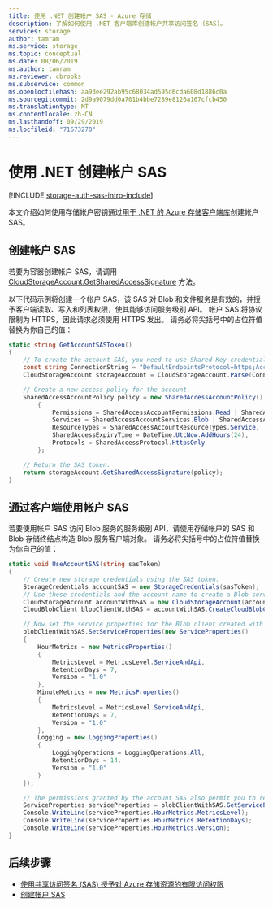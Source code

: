 ```yaml
---
title: 使用 .NET 创建帐户 SAS - Azure 存储
description: 了解如何使用 .NET 客户端库创建帐户共享访问签名 (SAS)。
services: storage
author: tamram
ms.service: storage
ms.topic: conceptual
ms.date: 08/06/2019
ms.author: tamram
ms.reviewer: cbrooks
ms.subservice: common
ms.openlocfilehash: aa93ee292ab95c68034ad595d6cda608d1886c0a
ms.sourcegitcommit: 2d9a9079dd0a701b4bbe7289e8126a167cfcb450
ms.translationtype: MT
ms.contentlocale: zh-CN
ms.lasthandoff: 09/29/2019
ms.locfileid: "71673270"
---
```

# <a name="create-an-account-sas-with-net"></a>使用 .NET 创建帐户 SAS

[!INCLUDE [storage-auth-sas-intro-include](../../../includes/storage-auth-sas-intro-include.md)]

本文介绍如何使用存储帐户密钥通过[用于 .NET 的 Azure 存储客户端库](/dotnet/api/overview/azure/storage/client)创建帐户 SAS。

## <a name="create-an-account-sas"></a>创建帐户 SAS

若要为容器创建帐户 SAS，请调用 [CloudStorageAccount.GetSharedAccessSignature](/dotnet/api/microsoft.azure.storage.cloudstorageaccount.getsharedaccesssignature) 方法。

以下代码示例将创建一个帐户 SAS，该 SAS 对 Blob 和文件服务是有效的，并授予客户端读取、写入和列表权限，使其能够访问服务级别 API。 帐户 SAS 将协议限制为 HTTPS，因此请求必须使用 HTTPS 发出。 请务必将尖括号中的占位符值替换为你自己的值：

```csharp
static string GetAccountSASToken()
{
    // To create the account SAS, you need to use Shared Key credentials. Modify for your account.
    const string ConnectionString = "DefaultEndpointsProtocol=https;AccountName=<storage-account>;AccountKey=<account-key>";
    CloudStorageAccount storageAccount = CloudStorageAccount.Parse(ConnectionString);

    // Create a new access policy for the account.
    SharedAccessAccountPolicy policy = new SharedAccessAccountPolicy()
        {
            Permissions = SharedAccessAccountPermissions.Read | SharedAccessAccountPermissions.Write | SharedAccessAccountPermissions.List,
            Services = SharedAccessAccountServices.Blob | SharedAccessAccountServices.File,
            ResourceTypes = SharedAccessAccountResourceTypes.Service,
            SharedAccessExpiryTime = DateTime.UtcNow.AddHours(24),
            Protocols = SharedAccessProtocol.HttpsOnly
        };

    // Return the SAS token.
    return storageAccount.GetSharedAccessSignature(policy);
}
```

## <a name="use-an-account-sas-from-a-client"></a>通过客户端使用帐户 SAS

若要使用帐户 SAS 访问 Blob 服务的服务级别 API，请使用存储帐户的 SAS 和 Blob 存储终结点构造 Blob 服务客户端对象。 请务必将尖括号中的占位符值替换为你自己的值：

```csharp
static void UseAccountSAS(string sasToken)
{
    // Create new storage credentials using the SAS token.
    StorageCredentials accountSAS = new StorageCredentials(sasToken);
    // Use these credentials and the account name to create a Blob service client.
    CloudStorageAccount accountWithSAS = new CloudStorageAccount(accountSAS, "<storage-account>", endpointSuffix: null, useHttps: true);
    CloudBlobClient blobClientWithSAS = accountWithSAS.CreateCloudBlobClient();

    // Now set the service properties for the Blob client created with the SAS.
    blobClientWithSAS.SetServiceProperties(new ServiceProperties()
    {
        HourMetrics = new MetricsProperties()
        {
            MetricsLevel = MetricsLevel.ServiceAndApi,
            RetentionDays = 7,
            Version = "1.0"
        },
        MinuteMetrics = new MetricsProperties()
        {
            MetricsLevel = MetricsLevel.ServiceAndApi,
            RetentionDays = 7,
            Version = "1.0"
        },
        Logging = new LoggingProperties()
        {
            LoggingOperations = LoggingOperations.All,
            RetentionDays = 14,
            Version = "1.0"
        }
    });

    // The permissions granted by the account SAS also permit you to retrieve service properties.
    ServiceProperties serviceProperties = blobClientWithSAS.GetServiceProperties();
    Console.WriteLine(serviceProperties.HourMetrics.MetricsLevel);
    Console.WriteLine(serviceProperties.HourMetrics.RetentionDays);
    Console.WriteLine(serviceProperties.HourMetrics.Version);
}
```

## <a name="next-steps"></a>后续步骤

- [使用共享访问签名 (SAS) 授予对 Azure 存储资源的有限访问权限](storage-sas-overview.md)
- [创建帐户 SAS](/rest/api/storageservices/create-account-sas)
